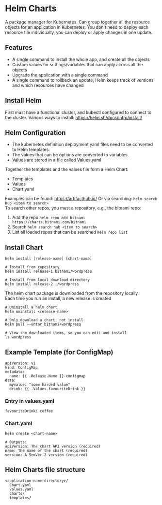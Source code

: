 # Helm Charts

A package manager for Kubernetes. Can group together all the resource objects for an application in Kubernetes. You don't need to deploy each resource file individually, you can deploy or apply changes in one update. 

## Features
- A single command to install the whole app, and create all the objects
- Custom values for settings/variables that can apply across all the objects
- Upgrade the application with a single command
- A single command to rollback an update, Helm keeps track of versions and which resources have changed

## Install Helm
First must have a functional cluster, and kubectl configured to connect to the cluster. Various ways to install: https://helm.sh/docs/intro/install/  

## Helm Configuration
- The kubernetes definition deployment yaml files need to be converted to Helm templates.
- The values that can be options are converted to variables.
- Values are stored in a file called Values.yaml

Together the templates and the values file form a Helm Chart:
- Templates
- Values
- Chart.yaml

Examples can be found: https://artifacthub.io/
Or via searching: `helm search hub <item to search>`  
To search other repos, you must a repository, e.g., the bitnami repo:

1. Add the repo `helm repo add bitnami https://charts.bitnami.com/bitnami`
2. Search `helm search hub <item to search>`
3. List all loaded repos that can be searched `helm repo list`

## Install Chart
```
helm install [release-name] [chart-name]

# Install from repository
helm install release-1 bitnami/wordpress

# Install from local download directory
helm install release-2 ./wordpress
```
The helm chart package is downloaded from the repository locally  
Each time you run an install, a new release is created

```
# Uninstall a helm chart
helm uninstall <release-name>

# Only download a chart, not install
helm pull --untar bitnami/wordpress

# View the downloaded items, so you can edit and install
ls wordpress
```

## Example Template (for ConfigMap)
```
apiVersion: v1
kind: ConfigMap
metadata:
  name: {{ .Release.Name }}-configmap
data:
  myvalue: "some harded value"
  drink: {{ .Values.favouriteDrink }}
```

### Entry in values.yaml
```
favouriteDrink: coffee
```

### Chart.yaml
```
helm create <chart-name>

# Outputs:
apiVersion: The chart API version (required)
name: The name of the chart (required)
version: A SemVer 2 version (required)
```

## Helm Charts file structure
```
<application-name-directory>/
  Chart.yaml
  values.yaml
  charts/
  templates/
```
